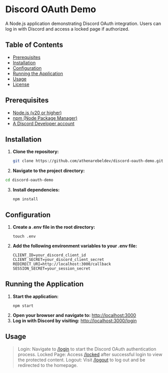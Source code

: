 # Discord OAuth Demo

A Node.js application demonstrating Discord OAuth integration. Users can log in with Discord and access a locked page if authorized.

## Table of Contents

- [Prerequisites](#prerequisites)
- [Installation](#installation)
- [Configuration](#configuration)
- [Running the Application](#running-the-application)
- [Usage](#usage)
- [License](#license)

## Prerequisites

- [Node.js (v20 or higher)](https://docs.npmjs.com/downloading-and-installing-node-js-and-npm)
- [npm (Node Package Manager)](https://docs.npmjs.com/downloading-and-installing-node-js-and-npm)
- [A Discord Developer account](https://discord.com/developers/applications)

## Installation

1. **Clone the repository:**
   ```bash
   git clone https://github.com/athenarebeldev/discord-oauth-demo.git
   ```
2. **Navigate to the project directory:**
  ```bash
  cd discord-oauth-demo
  ```
3. **Install dependencies:**
   ```
   npm install
   ```

## Configuration

1. **Create a .env file in the root directory:**
   ```
   touch .env
   ```
2. **Add the following environment variables to your .env file:**
   ```
   CLIENT_ID=your_discord_client_id
   CLIENT_SECRET=your_discord_client_secret
   REDIRECT_URI=http://localhost:3000/callback
   SESSION_SECRET=your_session_secret
   ```

## Running the Application

1. **Start the application:**
   ```
   npm start
   ```
2. **Open your browser and navigate to:**
   [http://localhost:3000](http://localhost:3000)
3. **Log in with Discord by visiting:**
   [http://localhost:3000/login](http://localhost:3000/login)

## Usage

> Login: Navigate to [/login](http://localhost:3000/login) to start the Discord OAuth authentication process.
> Locked Page: Access [/locked](http://localhost:3000/locked) after successful login to view the protected content.
> Logout: Visit [/logout](http://localhost:3000/logout) to log out and be redirected to the homepage.

